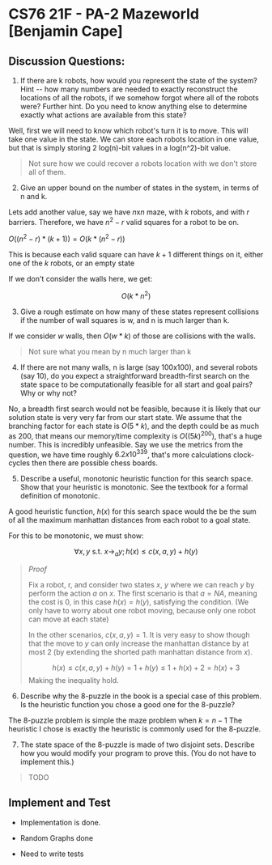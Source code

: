 # CS76 21F - PA-2 Mazeworld [Benjamin Cape]

## Discussion Questions:

1. If there are k robots, how would you represent the state of the system? Hint -- how many numbers are needed to exactly reconstruct the locations of all the robots, if we somehow forgot where all of the robots were? Further hint. Do you need to know anything else to determine exactly what actions are available from this state?

Well, first we will need to know which robot's turn it is to move. This will take one value in the state. We can store each robots location in one value, but that is simply storing 2 log(n)-bit values in a log(n^2)-bit value.

> Not sure how we could recover a robots location with we don't store all of them.

2. Give an upper bound on the number of states in the system, in terms of n and k.

Lets add another value, say we have $n$x$n$ maze, with $k$ robots, and with $r$ barriers. Therefore, we have $n^2 - r$ valid squares for a robot to be on.

$O((n^2-r)*(k+1)) = O(k * (n^2-r))$

This is because each valid square can have $k+1$ different things on it, either one of the $k$ robots, or an empty state

If we don't consider the walls here, we get:

$$O(k*n^2)$$

3. Give a rough estimate on how many of these states represent collisions if the number of wall squares is w, and n is much larger than k.

If we consider $w$ walls, then $O(w * k)$ of those are collisions with the walls.

> Not sure what you mean by n much larger than k

4. If there are not many walls, n is large (say 100x100), and several robots (say 10), do you expect a straightforward breadth-first search on the state space to be computationally feasible for all start and goal pairs? Why or why not?

No, a breadth first search would not be feasible, because it is likely that our solution state is very very far from our start state. We assume that the branching factor for each state is $O(5*k)$, and the depth could be as much as 200, that means our memory/time complexity is $O((5k)^{200})$, that's a huge number. This is incredibly unfeasible. Say we use the metrics from the question, we have time roughly $6.2 x 10^{339}$, that's more calculations clock-cycles then there are possible chess boards.

5. Describe a useful, monotonic heuristic function for this search space. Show that your heuristic is monotonic. See the textbook for a formal definition of monotonic.

A good heuristic function, $h(x)$ for this search space would the be the sum of all the maximum manhattan distances from each robot to a goal state.

For this to be monotonic, we must show:

$$
\forall x,y \text{ s.t. } x \rightarrow_a y; h(x) \leq c(x,a,y) + h(y)
$$

> _Proof_
>
> Fix a robot, r, and consider two states $x$, $y$ where we can reach $y$ by perform the action $a$ on $x$. The first scenario is that $a = NA$, meaning the cost is $0$, in this case $h(x) = h(y)$, satisfying the condition. (We only have to worry about one robot moving, because only one robot can move at each state)
>
> In the other scenarios, $c(x,a,y) = 1$. It is very easy to show though that the move to $y$ can only increase the manhattan distance by at most $2$ (by extending the shorted path manhattan distance from $x$).
>
> $$h(x) \leq c(x,a,y) + h(y) = 1 + h(y) \leq 1 + h(x) + 2 = h(x) + 3$$
> Making the inequality hold.

6. Describe why the 8-puzzle in the book is a special case of this problem. Is the heuristic function you chose a good one for the 8-puzzle?

The 8-puzzle problem is simple the maze problem when $k = n-1$ The heuristic I chose is exactly the heuristic is commonly used for the 8-puzzle.

7. The state space of the 8-puzzle is made of two disjoint sets. Describe how you would modify your program to prove this. (You do not have to implement this.)

> TODO

## Implement and Test

- Implementation is done.

- Random Graphs done

- Need to write tests
